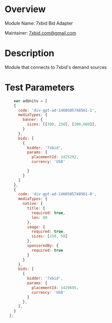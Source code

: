 # Overview

Module Name: 7xbid Bid Adapter

Maintainer: 7xbid.com@gmail.com

# Description

Module that connects to 7xbid's demand sources

# Test Parameters
```javascript
	var adUnits = [
    {
      code: 'div-gpt-ad-1460505748561-1',
      mediaTypes: {
        banner: {
          sizes: [[300, 250], [300,600]],
        }
      },
      bids: [
        {
          bidder: '7xbid',
          params: {
            placementId: 1425292,
            currency: 'USD'

          }
        }
      ]
    },
    {
      code: 'div-gpt-ad-1460505748561-0',
      mediaTypes: {
        native: {
          title: {
            required: true,
            len: 80
          },
          image: {
            required: true,
            sizes: [150, 50]
          },
          sponsoredBy: {
            required: true
          }
        }
      },
      bids: [
        {
          bidder: '7xbid',
          params: {
            placementId: 1429695,
            currency: 'USD'
          }
        },
      ],
    }
  ];
```